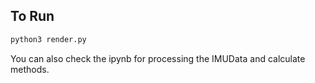 
## To Run
```python 
python3 render.py
```

You can also check the ipynb for processing the IMUData and calculate methods.